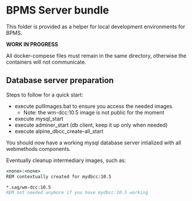 # BPMS Server bundle

This folder is provided as a helper for local development environments for BPMS.

**WORK IN PROGRESS**

All docker-compese files must remain in the same directory, otherwise the containers will not communicate.

## Database server preparation

Steps to follow for a quick start:

- execute pullImages.bat to ensure you access the needed images
  - Note: the wm-dcc:10.5 image is not public for the moment
- execute mysql_start
- execute adminer_start (db client, keep it up only when needed)
- execute alpine_dbcc_create-all_start

You should now have a working mysql database server intialized with all webmethods components.

Eventually cleanup intermediary images, such as:

```bat
<none>:<none>
REM contextually created for mydbcc:10.5

*.sag/wm-dcc:10.5
REM not needed anymore if you have mydbcc:10.5 working
```
